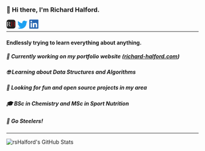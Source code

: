 ### 👋 Hi there, I'm Richard Halford.

[<img align="left" alt="richard-halford.com" width="24px" src="./assets/website.png" />][website]
[<img align="left" hspace="5" vspace="3" alt="Twitter" width="26px" src="./assets/twitter.png" />][twitter]
[<img align="left" alt="LinkedIn" width="24px" src="./assets/linkedin.png" />][linkedin]

<br>

---

#### Endlessly trying to learn everything about anything.

##### :construction: Currently working on my portfolio website ([richard-halford.com](https://www.richard-halford.com))

##### :nerd_face: Learning about Data Structures and Algorithms

##### :revolving_hearts: Looking for fun and open source projects in my area

##### :mortar_board: BSc in Chemistry and MSc in Sport Nutrition

##### :football: Go Steelers!

---


<img align="left" alt="rsHalford's GitHub Stats" src="https://github-readme-stats.vercel.app/api?username=rsHalford&show_icons=true&hide_border=true&include_all_commits&count_private=true&theme=gruvbox" />

[website]: https://www.richard-halford.com
[twitter]: https://www.twitter.com/richardhalford_
[linkedin]: https://www.linkedin.com/in/richard-halford
